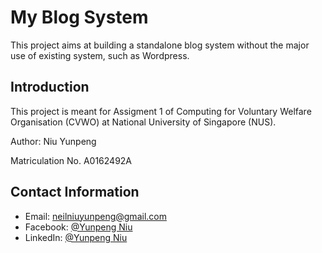 # My Blog System
This project aims at building a standalone blog system without the major use of existing system, such as Wordpress.

## Introduction
This project is meant for Assigment 1 of Computing for Voluntary Welfare Organisation (CVWO) at National University of Singapore (NUS).

Author: Niu Yunpeng

Matriculation No. A0162492A

## Contact Information
- Email: neilniuyunpeng@gmail.com
- Facebook: [@Yunpeng Niu](https://www.facebook.com/NeilNiuYunpeng)
- LinkedIn: [@Yunpeng Niu](https://www.linkedin.com/in/yunpeng-niu)